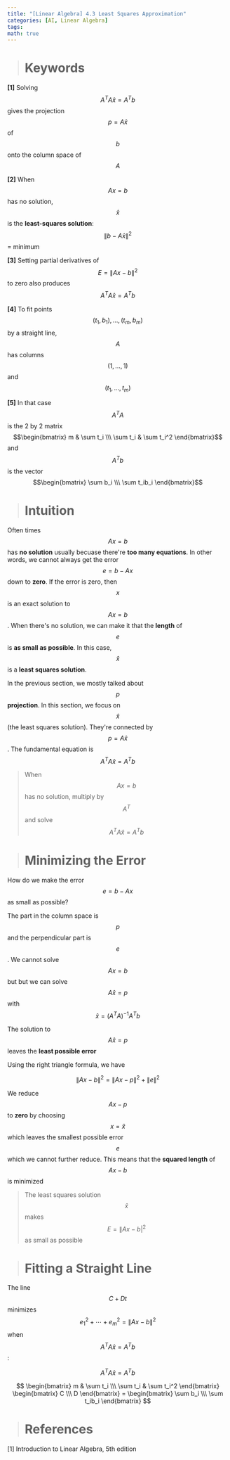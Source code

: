 ```yaml
---
title: "[Linear Algebra] 4.3 Least Squares Approximation"
categories: [AI, Linear Algebra]
tags: 
math: true
---
```



> # Keywords

**[1]** Solving $$A^TA\hat{x}=A^Tb$$ gives the projection $$p=A\hat{x}$$ of $$b$$ onto the column space of $$A$$

**[2]** When $$Ax=b$$ has no solution, $$\hat{x}$$ is the **least-squares solution**: $$\lVert b - A\hat{x} \rVert^2$$ = minimum

**[3]** Setting partial derivatives of $$E = \lVert Ax - b \rVert^2$$ to zero also produces $$A^TA \hat{x}=A^Tb$$

**[4]** To fit points $$(t_1,b_1),...,(t_m,b_m)$$ by a straight line, $$A$$ has columns $$(1,...,1)$$ and $$(t_1,...,t_m)$$

**[5]** In that case $$A^TA$$ is the 2 by 2 matrix $$\begin{bmatrix} m & \sum t_i \\\ \sum t_i & \sum t_i^2 \end{bmatrix}$$ and $$A^Tb$$ is the vector $$\begin{bmatrix} \sum b_i \\\ \sum t_ib_i \end{bmatrix}$$

> # Intuition

Often times $$Ax=b$$ has **no solution** usually becuase there're **too many equations**. In other words, we cannot always get the error $$e = b - Ax$$ down to **zero**. If the error is zero, then $$x$$ is an exact solution to $$Ax=b$$. When there's no solution, we can make it that the **length** of $$e$$ is **as small as possible**. In this case, $$\hat{x}$$ is a **least squares solution**.

In the previous section, we mostly talked about $$p$$ **projection**. In this section, we focus on $$\hat{x}$$ (the least squares solution). They're connected by $$p=A\hat{x}$$. The fundamental equation is $$A^TA\hat{x}=A^Tb$$

> When $$Ax=b$$ has no solution, multiply by $$A^T$$ and solve $$A^TA\hat{x}=A^Tb$$

> # Minimizing the Error

How do we make the error $$e=b-Ax$$ as small as possible?

The part in the column space is $$p$$ and the perpendicular part is $$e$$. We cannot solve $$Ax=b$$ but but we can solve $$A\hat{x}=p$$ with $$\hat{x}=(A^TA)^{-1}A^Tb$$

The solution to $$A\hat{x}=p$$ leaves the **least possible error**

Using the right triangle formula, we have

$$ \lVert Ax - b \rVert^2 = \lVert Ax - p \rVert^2 + \lVert e \rVert^2 $$

We reduce $$Ax-p$$ to **zero** by choosing $$x=\hat{x}$$ which leaves the smallest possible error $$e$$ which we cannot further reduce. This means that the **squared length** of $$Ax-b$$ is minimized

> The least squares solution $$\hat{x}$$ makes $$E=\lVert Ax-b \rvert^2$$ as small as possible

> # Fitting a Straight Line

The line $$C+Dt$$ minimizes $$e_1^2+ \cdots + e_m^2 = \lVert Ax - b \rVert^2$$ when $$A^TA\hat{x}=A^Tb$$:

$$ A^TA\hat{x}=A^Tb $$

$$ \begin{bmatrix} m & \sum t_i \\\ \sum t_i & \sum t_i^2 \end{bmatrix} \begin{bmatrix} C \\\ D \end{bmatrix} = \begin{bmatrix} \sum b_i \\\ \sum t_ib_i \end{bmatrix} $$

> # References

[1] Introduction to Linear Algebra, 5th edition
